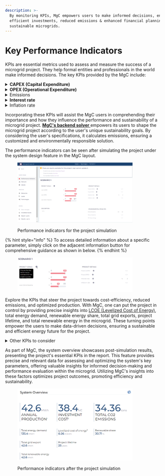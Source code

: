 ```yaml
---
description: >-
  By monitoring KPIs, MgC empowers users to make informed decisions, ensuring
  efficient investments, reduced emissions & enhanced financial planning for
  sustainable microgrids.
---
```


# Key Performance Indicators

KPIs are essential metrics used to assess and measure the success of a microgrid project. They help formal entities and professionals in the world make informed decisions. The key KPIs provided by the MgC include:

<details>

<summary><strong>CAPEX (Capital Expenditure)</strong></summary>

Evaluates the initial investment required to establish the microgrid infrastructure, including equipment, installation, and setup costs. Monitoring [CAPEX](../glossary/definitions.md#reference-for-kpi-formulas) is crucial to ensure cost-efficient project development.&#x20;

</details>

<details>

<summary><strong>OPEX (Operational Expenditure)</strong></summary>

Measures the ongoing operating and maintenance costs of microgrids. Managing [OPEX ](../glossary/definitions.md#reference-for-kpi-formulas)is essential for long-term sustainability.

</details>

<details>

<summary>Emissions</summary>

Emissions KPI quantifies the reduction in [greenhouse gas emissions(GHG)](../glossary/definitions.md#reference-for-kpi-formulas) achieved by the microgrid, emphasizing its contribution to environmental sustainability.&#x20;

</details>

<details>

<summary><strong>Interest rate</strong></summary>

Reflects the cost of financing the microgrid project, impacting its financial feasibility.

</details>

<details>

<summary>Inflation rate</summary>

Considers the influence of inflation on operational costs, aiding in financial planning.

</details>

Incorporating these KPIs will assist the MgC users in comprehending their importance and how they influence the performance and sustainability of a microgrid project. [**MgC's backend solver** ](../modeling-and-optimization/modeling/modeling-approach.md)empowers its users to shape the microgrid project according to the user's unique sustainability goals. By considering the user's specifications, it calculates emissions, ensuring a customized and environmentally responsible solution.

The performance indicators can be seen after simulating the project under the system design feature in the MgC layout.

<figure><img src="../.gitbook/assets/1.png" alt="" width="375"><figcaption><p>Performance indicators for the project simulation</p></figcaption></figure>

{% hint style="info" %}
To access detailed information about a specific parameter, simply click on the adjacent information button for comprehensive guidance as shown in below.
{% endhint %}

<figure><img src="../.gitbook/assets/2.png" alt="" width="375"><figcaption></figcaption></figure>

Explore the KPIs that steer the project towards cost-efficiency, reduced emissions, and optimized production. With MgC, one can put the project in control by providing precise insights into [LCOE (Levelized Cost of Energy)](../glossary/definitions.md#reference-for-kpi-formulas), total energy demand, renewable energy share, total grid exports, project lifetime, and total renewable energy in the microgrid. These turning points empower the users to make data-driven decisions, ensuring a sustainable and efficient energy future for the project.

<details>

<summary>Other KPIs to consider</summary>

* **LCoE (Levelized Cost of Energy):** A lower LCOE enhances project cost-efficiency and profitability.

<!---->

* **Total energy demand:** Accurate demand assessment ensures efficient energy supply without overspending.

<!---->

* **Renewable share:** Higher renewable share reduces emissions and long-term costs, promoting sustainability.

<!---->

* **Total grid export:** Maximizing grid exports boosts potential income and ROI.

<!---->

* **Project lifetime:** Longer project lifetimes lead to better cost amortization and extended benefits.

<!---->

* **Total renewable energy in the Microgrid:** More renewables improve sustainability and reduce environmental impact.

</details>

As part of MgC, the system overview showcases post-simulation results, presenting the project's essential KPIs in the report. This feature provides precise and relevant data for assessing and optimizing the system's key parameters, offering valuable insights for informed decision-making and performance evaluation within the microgrid. Utilizing MgC's insights into these factors optimizes project outcomes, promoting efficiency and sustainability.

<figure><img src="../.gitbook/assets/image (1) (1).png" alt="" width="375"><figcaption><p>Performance indicators after the project simulation</p></figcaption></figure>
